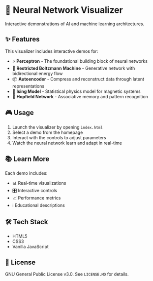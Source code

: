 # 🧠 Neural Network Visualizer

Interactive demonstrations of AI and machine learning architectures.

## ✨ Features

This visualizer includes interactive demos for:

- ⚡ **Perceptron** - The foundational building block of neural networks
- 🔄 **Restricted Boltzmann Machine** - Generative network with bidirectional energy flow
- 📦 **Autoencoder** - Compress and reconstruct data through latent representations
- 🧲 **Ising Model** - Statistical physics model for magnetic systems
- 🧠 **Hopfield Network** - Associative memory and pattern recognition

## 🎮 Usage

1. Launch the visualizer by opening `index.html`
2. Select a demo from the homepage
3. Interact with the controls to adjust parameters
4. Watch the neural network learn and adapt in real-time

## 📚 Learn More

Each demo includes:
- 📊 Real-time visualizations
- 🎛️ Interactive controls
- 📈 Performance metrics
- ℹ️ Educational descriptions

## 🛠️ Tech Stack

- HTML5
- CSS3
- Vanilla JavaScript

## 📄 License

GNU General Public License v3.0. See `LICENSE.MD` for details.